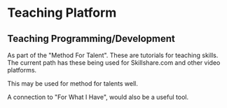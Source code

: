 <body>
  <h1>Teaching Platform </h1>
<h2>Teaching Programming/Development</h2>
  
  <p>As part of the "Method For Talent". These are tutorials for teaching skills. The current path has these being used for Skillshare.com and other video platforms.</p>  <p>This may be used for method for talents well.</p>
  <p> A connection to "For What I Have", would also be a useful tool. </p>
  
</body>

